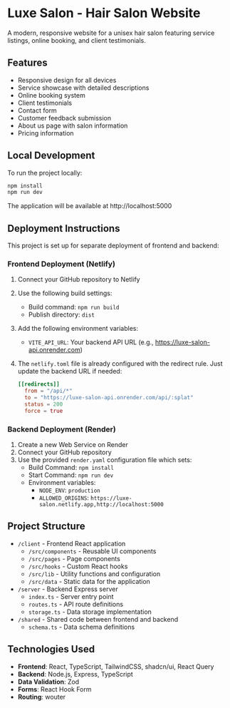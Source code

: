 # Luxe Salon - Hair Salon Website

A modern, responsive website for a unisex hair salon featuring service listings, online booking, and client testimonials.

## Features

- Responsive design for all devices
- Service showcase with detailed descriptions
- Online booking system
- Client testimonials
- Contact form
- Customer feedback submission
- About us page with salon information
- Pricing information

## Local Development

To run the project locally:

```bash
npm install
npm run dev
```

The application will be available at http://localhost:5000

## Deployment Instructions

This project is set up for separate deployment of frontend and backend:

### Frontend Deployment (Netlify)

1. Connect your GitHub repository to Netlify
2. Use the following build settings:
   - Build command: `npm run build`
   - Publish directory: `dist`
3. Add the following environment variables:
   - `VITE_API_URL`: Your backend API URL (e.g., https://luxe-salon-api.onrender.com)

4. The `netlify.toml` file is already configured with the redirect rule. Just update the backend URL if needed:
   ```toml
   [[redirects]]
     from = "/api/*"
     to = "https://luxe-salon-api.onrender.com/api/:splat"
     status = 200
     force = true
   ```

### Backend Deployment (Render)

1. Create a new Web Service on Render
2. Connect your GitHub repository
3. Use the provided `render.yaml` configuration file which sets:
   - Build Command: `npm install`
   - Start Command: `npm run dev`
   - Environment variables:
     - `NODE_ENV`: `production`
     - `ALLOWED_ORIGINS`: `https://luxe-salon.netlify.app,http://localhost:5000`

## Project Structure

- `/client` - Frontend React application
  - `/src/components` - Reusable UI components
  - `/src/pages` - Page components
  - `/src/hooks` - Custom React hooks
  - `/src/lib` - Utility functions and configuration
  - `/src/data` - Static data for the application
- `/server` - Backend Express server
  - `index.ts` - Server entry point
  - `routes.ts` - API route definitions
  - `storage.ts` - Data storage implementation
- `/shared` - Shared code between frontend and backend
  - `schema.ts` - Data schema definitions

## Technologies Used

- **Frontend**: React, TypeScript, TailwindCSS, shadcn/ui, React Query
- **Backend**: Node.js, Express, TypeScript
- **Data Validation**: Zod
- **Forms**: React Hook Form
- **Routing**: wouter